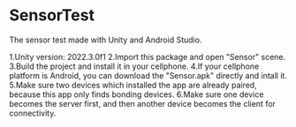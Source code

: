 # SensorTest
The sensor test made with Unity and Android Studio.

1.Unity version: 2022.3.0f1
2.Import this package and open "Sensor" scene.
3.Build the project and install it in your cellphone.
4.If your cellphone platform is Android, you can download the "Sensor.apk" directly and intall it.
5.Make sure two devices which installed the app are already paired, because this app only finds bonding devices.
6.Make sure one device becomes the server first, and then another device becomes the client for connectivity.
